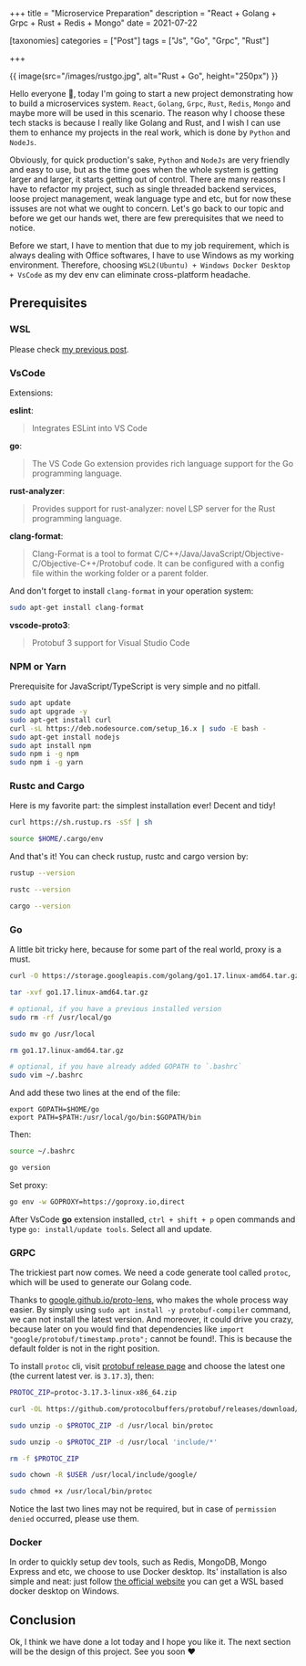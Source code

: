 +++
title = "Microservice Preparation"
description = "React + Golang + Grpc + Rust + Redis + Mongo"
date = 2021-07-22

[taxonomies]
categories = ["Post"]
tags = ["Js", "Go", "Grpc", "Rust"]

+++

{{ image(src="/images/rustgo.jpg", alt="Rust + Go", height="250px") }}

Hello everyone :wave:, today I'm going to start a new project demonstrating how to build a microservices system. `React`, `Golang`, `Grpc`, `Rust`, `Redis`, `Mongo` and maybe more will be used in this scenario. The reason why I choose these tech stacks is because I really like Golang and Rust, and I wish I can use them to enhance my projects in the real work, which is done by `Python` and `NodeJs`.

Obviously, for quick production's sake, `Python` and `NodeJs` are very friendly and easy to use, but as the time goes when the whole system is getting larger and larger, it starts getting out of control. There are many reasons I have to refactor my project, such as single threaded backend services, loose project management, weak language type and etc, but for now these issuses are not what we ought to concern. Let's go back to our topic and before we get our hands wet, there are few prerequisites that we need to notice.

Before we start, I have to mention that due to my job requirement, which is always dealing with Office softwares, I have to use Windows as my working environment. Therefore, choosing `WSL2(Ubuntu) + Windows Docker Desktop + VsCode` as my dev env can eliminate cross-platform headache.

## Prerequisites

### WSL

Please check [my previous post](@/docs/2021-7-2-wsl-setup.md).

### VsCode

Extensions:

**eslint**:

> Integrates ESLint into VS Code

**go**:

> The VS Code Go extension provides rich language support for the Go programming language.

**rust-analyzer**:

> Provides support for rust-analyzer: novel LSP server for the Rust programming language.

**clang-format**:

> Clang-Format is a tool to format C/C++/Java/JavaScript/Objective-C/Objective-C++/Protobuf code. It can be configured with a config file within the working folder or a parent folder.

And don't forget to install `clang-format` in your operation system:

```sh
sudo apt-get install clang-format
```

**vscode-proto3**:

> Protobuf 3 support for Visual Studio Code

### NPM or Yarn

Prerequisite for JavaScript/TypeScript is very simple and no pitfall.

```sh
sudo apt update
sudo apt upgrade -y
sudo apt-get install curl
curl -sL https://deb.nodesource.com/setup_16.x | sudo -E bash -
sudo apt-get install nodejs
sudo apt install npm
sudo npm i -g npm
sudo npm i -g yarn
```

### Rustc and Cargo

Here is my favorite part: the simplest installation ever! Decent and tidy!

```sh
curl https://sh.rustup.rs -sSf | sh

source $HOME/.cargo/env
```

And that's it! You can check rustup, rustc and cargo version by:

```sh
rustup --version

rustc --version

cargo --version
```

### Go

A little bit tricky here, because for some part of the real world, proxy is a must.

```sh
curl -O https://storage.googleapis.com/golang/go1.17.linux-amd64.tar.gz

tar -xvf go1.17.linux-amd64.tar.gz

# optional, if you have a previous installed version
sudo rm -rf /usr/local/go

sudo mv go /usr/local

rm go1.17.linux-amd64.tar.gz

# optional, if you have already added GOPATH to `.bashrc`
sudo vim ~/.bashrc
```

And add these two lines at the end of the file:

```.bashrc
export GOPATH=$HOME/go
export PATH=$PATH:/usr/local/go/bin:$GOPATH/bin
```

Then:

```sh
source ~/.bashrc

go version
```

Set proxy:

```sh
go env -w GOPROXY=https://goproxy.io,direct
```

After VsCode **go** extension installed, `ctrl + shift + p` open commands and type `go: install/update tools`. Select all and update.

### GRPC

The trickiest part now comes. We need a code generate tool called `protoc`, which will be used to generate our Golang code.

Thanks to [google.github.io/proto-lens](http://google.github.io/proto-lens/installing-protoc.html), who makes the whole process way easier. By simply using `sudo apt install -y protobuf-compiler` command, we can not install the latest version. And moreover, it could drive you crazy, because later on you would find that dependencies like `import "google/protobuf/timestamp.proto";` cannot be found!. This is because the default folder is not in the right position.

To install `protoc` cli, visit [protobuf release page](https://github.com/protocolbuffers/protobuf) and choose the latest one (the current latest ver. is `3.17.3`), then:

```sh
PROTOC_ZIP=protoc-3.17.3-linux-x86_64.zip

curl -OL https://github.com/protocolbuffers/protobuf/releases/download/v3.17.3/$PROTOC_ZIP

sudo unzip -o $PROTOC_ZIP -d /usr/local bin/protoc

sudo unzip -o $PROTOC_ZIP -d /usr/local 'include/*'

rm -f $PROTOC_ZIP

sudo chown -R $USER /usr/local/include/google/

sudo chmod +x /usr/local/bin/protoc
```

Notice the last two lines may not be required, but in case of `permission denied` occurred, please use them.

### Docker

In order to quickly setup dev tools, such as Redis, MongoDB, Mongo Express and etc, we choose to use Docker desktop. Its' installation is also simple and neat: just follow [the official website](https://www.docker.com/products/docker-desktop) you can get a WSL based docker desktop on Windows.

## Conclusion

Ok, I think we have done a lot today and I hope you like it. The next section will be the design of this project. See you soon :heart:
